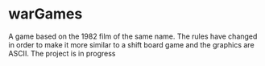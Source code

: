 # warGames
A game based on the 1982 film of the same name. The rules have changed in order to make it more similar to a shift board game and the graphics are ASCII. 
The project is in progress
